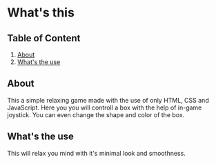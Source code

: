 # What's this

## Table of Content

1. [About](#about)
1. [What's the use](#whats-the-use)

## About

This a simple relaxing game made with the use of only HTML, CSS and JavaScript. Here you you will controll a box with the help of in-game joystick. You can even change the shape and color of the box.

## What's the use

This will relax you mind with it's minimal look and smoothness.
